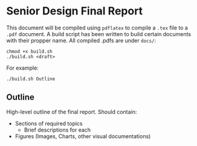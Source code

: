 # Senior Design Final Report

This document will be compiled using `pdflatex` to compile a `.tex` file to a `.pdf` document.
A build script has been written to build certain documents with their propper name. All
compiled .pdfs are under `docs/`:
```
chmod +x build.sh
./build.sh <draft>
```
For example:

```
./build.sh Outline
```

## Outline

High-level outline of the final report. Should contain:

* Sections of required topics
    * Brief descriptions for each
* Figures (Images, Charts, other visual documentations)
